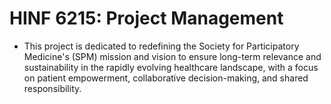 # HINF 6215: Project Management
- This project is dedicated to redefining the Society for Participatory Medicine's (SPM) mission 
  and vision to ensure long-term relevance and sustainability in the rapidly evolving healthcare 
  landscape, with a focus on patient empowerment, collaborative decision-making, and shared responsibility.
